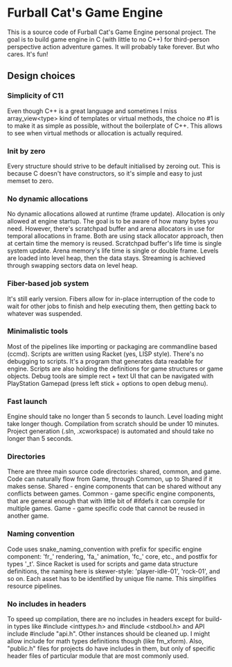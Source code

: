# Furball Cat's Game Engine
This is a source code of Furball Cat's Game Engine personal project.
The goal is to build game engine in C (with little to no C++) for third-person perspective action adventure games.
It will probably take forever. But who cares. It's fun!

## Design choices
### Simplicity of C11
Even though C++ is a great language and sometimes I miss array_view\<type\> kind of templates or virtual methods,
the choice no #1 is to make it as simple as possible, without the boilerplate of C++. This allows to see when virtual methods or allocation is actually required.

### Init by zero
Every structure should strive to be default initialised by zeroing out.
This is because C doesn't have constructors, so it's simple and easy to just memset to zero.

### No dynamic allocations
No dynamic allocations allowed at runtime (frame update). Allocation is only allowed at engine startup.
The goal is to be aware of how many bytes you need.
However, there's scratchpad buffer and arena allocators in use for temporal allocations in frame.
Both are using stack allocator approach, then at certain time the memory is reused.
Scratchpad buffer's life time is single system update. Arena memory's life time is single or double frame.
Levels are loaded into level heap, then the data stays.
Streaming is achieved through swapping sectors data on level heap.

### Fiber-based job system
It's still early version. Fibers allow for in-place interruption of the code to wait for other jobs to finish and help executing them, then getting back to whatever was suspended.

### Minimalistic tools
Most of the pipelines like importing or packaging are commandline based (ccmd).
Scripts are written using Racket (yes, LISP style). There's no debugging to scripts. It's a program that generates data readable for engine.
Scripts are also holding the definitions for game structures or game objects.
Debug tools are simple rect + text UI that can be navigated with PlayStation Gamepad (press left stick + options to open debug menu).

### Fast launch
Engine should take no longer than 5 seconds to launch. Level loading might take longer though.
Compilation from scratch should be under 10 minutes.
Project generation (.sln, .xcworkspace) is automated and should take no longer than 5 seconds.

### Directories
There are three main source code directories: shared, common, and game. Code can naturally flow from Game, through Common, up to Shared if it makes sense.
Shared - engine components that can be shared without any conflicts between games.
Common - game specific engine components, that are general enough that with little bit of \#ifdefs it can compile for multiple games.
Game - game specific code that cannot be reused in another game.

### Naming convention
Code uses snake_naming_convention with prefix for specific engine component: 'fr_' rendering, 'fa_' animation, 'fc_' core, etc., and postfix for types '_t'.
Since Racket is used for scripts and game data structure definitions, the naming here is skewer-style: 'player-idle-01', 'rock-01', and so on.
Each asset has to be identified by unique file name. This simplifies resource pipelines.

### No includes in headers
To speed up compilation, there are no includes in headers except for build-in types like \#include \<inttypes.h\> and \#include \<stdbool.h\> and API include \#include "api.h".
Other instances should be cleaned up. I might allow include for math types definitions though (like fm_xform).
Also, "public.h" files for projects do have includes in them, but only of specific header files of particular module that are most commonly used.
